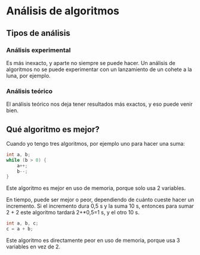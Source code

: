 # Análisis de algoritmos
## Tipos de análisis
### Análisis experimental
Es más inexacto, y aparte no siempre se puede hacer. Un análisis de algoritmos no se puede experimentar con un lanzamiento de un cohete a la luna, por ejemplo.
### Análisis teórico
El análisis teórico nos deja tener resultados más exactos, y eso puede venir bien.
## Qué algoritmo es mejor?
Cuando yo tengo tres algoritmos, por ejemplo uno para hacer una suma:
```C
int a, b;
while (b > 0) {
    a++;
    b--;
}
```
Este algoritmo es mejor en uso de memoria, porque solo usa 2 variables.

En tiempo, puede ser mejor o peor, dependiendo de cuánto cueste hacer un incremento. Si el incremento dura 0,5 s y la suma 10 s, entonces para sumar 2 + 2 este algoritmo tardará  2+*0,5=1 s, y el otro 10 s.
```C
int a, b, c;
c = a + b;
```
Este algoritmo es directamente peor en uso de memoria, porque usa 3 variables en vez de 2.